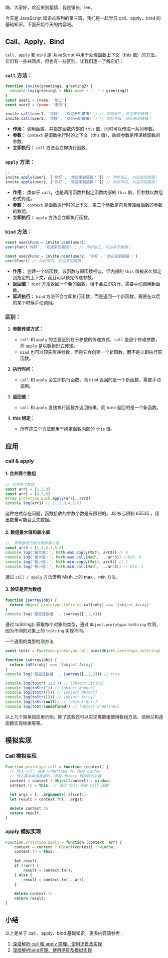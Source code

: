 嗨，大家好，欢迎来到猿镇，我是镇长，lee。

今天是 JavaScript 知识点系列的第三篇，我们将一起学习 call、apply、bind 的基础知识，下面开始今天的内容吧。

## Call、Apply、Bind 

`call`、`apply` 和 `bind` 是 JavaScript 中用于处理函数上下文（this 值）的方法。它们有一些共同点，但也有一些区别。让我们逐一了解它们：

### `call` 方法：

```javascript
function invite(greeting1, greeting2) {
  console.log(greeting1 + this.name + ', ' + greeting2)
}
const user1 = {name: '张三'}
const user2 = {name: '李四'}

invite.call(user1, '你好', '欢迎来到猿镇！') // 你好张三, 欢迎来到猿镇！
invite.call(user2, '你好', '欢迎来到猿镇！') // 你好李四, 欢迎来到猿镇！
```

- **作用：** 调用函数，并指定函数内部的 `this` 值，同时可以传递一系列参数。
- **参数：** `context` 是函数执行时的上下文（this 值），后续参数是传递给函数的参数。
- **立即执行：** `call` 方法会立即执行函数。

### `apply` 方法：

```javascript
// ......
invite.apply(user1, ['你好', '欢迎来到猿镇！']) // 你好张三, 欢迎来到猿镇！
invite.apply(user2, ['你好', '欢迎来到猿镇！']) // 你好李四, 欢迎来到猿镇！
```

- **作用：** 类似于 `call`，也是调用函数并指定函数内部的 `this` 值，但参数以数组形式传递。
- **参数：** `context` 是函数执行时的上下文，第二个参数是包含传递给函数的参数的数组。
- **立即执行：** `apply` 方法会立即执行函数。

### `bind` 方法：

```javascript
const user1Func = invite.bind(user1)
user1Func('你好', '欢迎来的猿镇！') // 你好张三, 欢迎来的猿镇！

const user2Func = invite.bind(user2, '你好', '欢迎来到猿镇！')
user2Func() // 你好李四, 欢迎来到猿镇！
```

- **作用：** 创建一个新函数，该函数与原函数相似，但内部的 `this` 值被永久绑定到指定的上下文，而且可以预先传递参数。
- **返回值：** `bind` 方法返回一个新的函数，但不会立即执行，需要手动调用新函数。
- **延迟执行：** `bind` 方法不会立即执行函数，而是返回一个新函数，需要在以后的某个时候手动调用。

### 区别：

1. **参数传递方式：**
   - `call` 和 `apply` 的主要区别在于参数的传递方式，`call` 是逐个传递参数，而 `apply` 是以数组形式传递。
   - `bind` 也可以预先传递参数，但是它会创建一个新函数，而不是立即执行原函数。

2. **执行时间：**
   - `call` 和 `apply` 会立即执行函数，而 `bind` 返回的是一个新函数，需要手动调用。

3. **返回值：**
   - `call` 和 `apply` 直接执行函数并返回结果，而 `bind` 返回的是一个新函数。

4. **this 绑定：**
   - 所有这三个方法都用于绑定函数内部的 `this` 值。

## 应用

### call & apply

#### 1. 合并两个数组

```js
// 合并两个数组
const arr1 = [1,2,3]
const arr2 = [4,5,6]
Array.prototype.push.apply(arr1, arr2)
console.log(arr1) // [1,2,3,4,5,6]
```
这种方式存在问题，函数接收的参数个数是有限制的。JS 核心限制 65535 ，超出数量可能会丢失数据。

#### 2. 数组最大值和最小值

```js
//  获取数组的最大值和最小值
const arr3 = [1,2,3,4,5,6]
console.log('最大值：', Math.max.apply(Math, arr3)) // 6
console.log('最大值：', Math.max.call(Math, ...arr3)) //ES6: 6
console.log('最小值：', Math.min.apply(Math, arr3)) // 1
console.log('最小值：', Math.min.call(Math, ...arr3)) // ES6: 1
```
通过 `call / apply` 方法借用 Math 上的 max 、min 方法。

#### 3. 验证是否为数组

```js
function isArray(obj) {
  return Object.prototype.toString.call(obj) === '[object Array]'
}
console.log('是否是数组：', isArray([1,2,4])) 
```
通过 toString() 获取每个对象的类型，通过 `Object.prototype.toString` 检测，因为不同的对象上的 `toString` 实现不同。


一个通用的类型检测方法
```js
const toStr = Function.prototype.call.bind(Object.prototype.toString)

function isArray(obj) {
  return toStr(obj) === '[object Array]'
}
console.log('是否是数组：', isArray([1,2,3])) // true

console.log(toStr('123')) // [object String]
console.log(toStr(1)) // [object Number]
console.log(toStr({})) // [object Object]
console.log(toStr([])) // [object Array]
console.log(toStr(null)) // [object Null]
console.log(toStr(undefined)) // [object Undefined]
```

以上几个简单的应用示例，除了这些还可以实现类数组使用数组方法、调用父构造函数实现继承等等。

## 模拟实现

### Call 模拟实现

```js
Function.prototype.call = function (context) {
  // 传入 null 或者 undefined 时，指向 window
  // 传入基本类型数据时，调用 Object 自动转为对象
  context = context ? Object(context) : window; 
  context.fn = this; // 通过 this 获取 call 函数

  let args = [...arguments].slice(1);
  let result = context.fn(...args);

  delete context.fn
  return result;
}
```

### apply 模拟实现

```js
Function.prototype.apply = function (context, arr) {
    context = context ? Object(context) : window; 
    context.fn = this;
  
    let result;
    if (!arr) {
        result = context.fn();
    } else {
        result = context.fn(...arr);
    }
      
    delete context.fn
    return result;
}
```


## 小结

以上是关于 call 、apply、bind 基础知识，更多内容请参考：

1. [深度解析 call 和 apply 原理、使用场景及实现](https://muyiy.cn/blog/3/3.3.html)
2. [深度解析bind原理、使用场景及模拟实现](https://muyiy.cn/blog/3/3.4.html)




